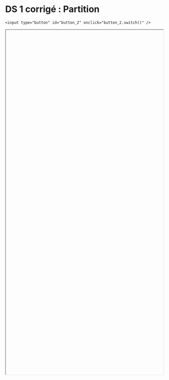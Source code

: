 # DS 1 corrigé : Partition

<script>
    $(function() {
        document.getElementById("main-content").style.maxWidth = "90%";
        button_2 = button_cor(
            'https://raw.githubusercontent.com/fortierq/cours/main/ds_partition.pdf',
            '2',
            'button_2'
        );
    });
</script>

```{margin}
<input type="button" id="button_2" onclick="button_2.switch()" />
```

<iframe id="2" height=1100 width=100% allowfullscreen></iframe>
